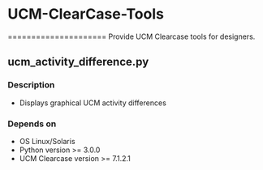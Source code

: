 # UCM-ClearCase-Tools
=====================
Provide UCM Clearcase tools for designers.

## ucm_activity_difference.py

### Description
* Displays graphical UCM activity differences

### Depends on
* OS Linux/Solaris
* Python version >= 3.0.0
* UCM Clearcase version >= 7.1.2.1
